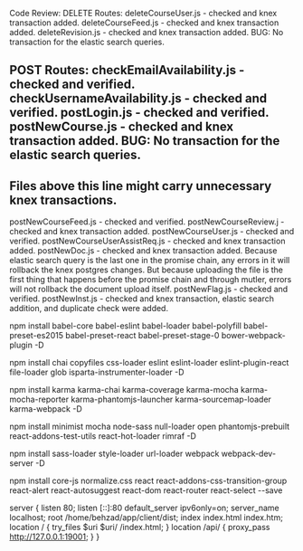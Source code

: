 <!-- npm install babel-core@6.0.0 babel-eslint@6.0.0 babel-loader@6.0.0 babel-polyfill@6.3.14 babel-preset-es2015@6.0.15 babel-preset-react@6.0.15 babel-preset-stage-0@6.5.0 bower-webpack-plugin@0.1.9 -D

npm install chai@3.2.0 copyfiles@1.0.0 css-loader@0.23.1 eslint@3.0.0 eslint-loader@1.0.0 eslint-plugin-react@6.0.0 file-loader@0.9.0 glob@7.0.0 isparta-instrumenter-loader@1.0.0 -D

npm install karma@1.0.0 karma-chai@0.1.0 karma-coverage@1.0.0 karma-mocha@1.0.1 karma-mocha-reporter@2.0.0 karma-phantomjs-launcher@1.0.0 karma-sourcemap-loader@0.3.5 karma-webpack@1.7.0 -D

npm install minimist@1.2.0 mocha@3.0.0 node-sass@4.5.0 null-loader@0.1.1 open@0.0.5 phantomjs-prebuilt@2.1.2 react-addons-test-utils@15.0.0 react-hot-loader@1.2.9 rimraf@2.4.3 -D

npm install sass-loader@6.0.2 style-loader@0.13.2 url-loader@0.5.6 webpack@1.12.0 webpack-dev-server@1.12.0 -D

npm install core-js@2.0.0 normalize.css@4.0.0 react@15.4.2 react-addons-css-transition-group@15.4.2 react-alert@1.0.14 react-autosuggest@9.0.0 react-dom@15.4.2 react-router@3.0.0 react-select@1.0.0-rc.2 --save -->



Code Review:
DELETE Routes:
deleteCourseUser.js - checked and knex transaction added.
deleteCourseFeed.js - checked and knex transaction added.
deleteRevision.js - checked and knex transaction added. BUG: No transaction for the elastic search queries.

POST Routes:
checkEmailAvailability.js - checked and verified.
checkUsernameAvailability.js - checked and verified.
postLogin.js - checked and verified.
postNewCourse.js - checked and knex transaction added. BUG: No transaction for the elastic search queries.
-----------------------------------------------------------------------
Files above this line might carry unnecessary knex transactions.
-----------------------------------------------------------------------
postNewCourseFeed.js - checked and verified.
postNewCourseReview.j - checked and knex transaction added.
postNewCourseUser.js - checked and verified.
postNewCourseUserAssistReq.js - checked and knex transaction added.
postNewDoc.js - checked and knex transaction added. Because elastic search query is the last one in the promise chain, any errors in it will rollback the knex postgres changes. But because uploading the file is the first thing that happens before the promise chain and through mutler, errors will not rollback the document upload itself.
postNewFlag.js - checked and verified.
postNewInst.js - checked and knex transaction, elastic search addition, and duplicate check were added.




npm install babel-core babel-eslint babel-loader babel-polyfill babel-preset-es2015 babel-preset-react babel-preset-stage-0 bower-webpack-plugin -D

npm install chai copyfiles css-loader eslint eslint-loader eslint-plugin-react file-loader glob isparta-instrumenter-loader -D

npm install karma karma-chai karma-coverage karma-mocha karma-mocha-reporter karma-phantomjs-launcher karma-sourcemap-loader karma-webpack -D

npm install minimist mocha node-sass null-loader open phantomjs-prebuilt react-addons-test-utils react-hot-loader rimraf -D

npm install sass-loader style-loader url-loader webpack webpack-dev-server -D

npm install core-js normalize.css react react-addons-css-transition-group react-alert react-autosuggest react-dom react-router react-select --save


server {
    listen 80;
    listen [::]:80 default_server ipv6only=on;
    server_name localhost;
    root /home/behzad/app/client/dist;
    index index.html index.htm;
    location / {
        try_files $uri $uri/ /index.html;
    }
    location /api/ {
        proxy_pass http://127.0.0.1:19001;
    }
}